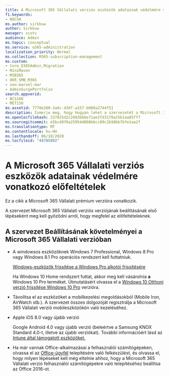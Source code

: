 ```yaml
---
title: A Microsoft 365 Vállalati verziós eszközök adatainak védelmére vonatkozó előfeltételek
f1.keywords:
- NOCSH
ms.author: sirkkuw
author: Sirkkuw
manager: scotv
audience: Admin
ms.topic: conceptual
ms.service: o365-administration
localization_priority: Normal
ms.collection: M365-subscription-management
ms.custom:
- Core_O365Admin_Migration
- MiniMaven
- MSB365
- OKR_SMB_M365
- seo-marvel-mar
- AdminSurgePortfolio
search.appverid:
- BCS160
- MET150
ms.assetid: 7770e280-3a6c-436f-a157-b008a2744f51
description: Ismerje meg, hogy hogyan lehet a szervezetét a Microsoft 365 Vállalati verzióval berekenni, és hogy hogyan védheti meg a munkahelyi adatokat a felhasználók eszközein.
ms.openlocfilehash: 237825d2c2683bb6e71ae2fd31f8a25b1aa85ff7
ms.sourcegitcommit: e5bc49f0a25954d008b6cc09c2b98bb7bfe1aa2f
ms.translationtype: MT
ms.contentlocale: hu-HU
ms.lasthandoff: 06/18/2020
ms.locfileid: "44785892"
---
```

# <a name="prerequisites-for-protecting-data-on-devices-with-microsoft-365-for-business"></a>A Microsoft 365 Vállalati verziós eszközök adatainak védelmére vonatkozó előfeltételek

Ez a cikk a Microsoft 365 Vállalati prémium verzióra vonatkozik.

A szervezet Microsoft 365 Vállalati verziós verziójának beállításának első lépéseként meg kell győződni arról, hogy megfelel az előfeltételeknek.
  
## <a name="requirements-for-setting-up-your-organization-with-microsoft-365-for-business"></a>A szervezet Beállításának követelményei a Microsoft 365 Vállalati verzióban

- A windowsos eszközöknek Windows 7 Professional, Windows 8 Pro vagy Windows 8.1 Pro operációs rendszert kell futtatniuk.
    
    [Windows-eszközök frissítése a Windows Pro alkotói frissítésére](upgrade-to-windows-pro-creators-update.md)
    
    Ha Windows 10 Home rendszert futtat, akkor meg kell vásárolnia **a** Windows 10 Pro terméket. Útmutatásért olvassa el a [Windows 10 Otthoni verzió frissítése Windows 10 Pro](https://support.microsoft.com/office/0aee10c1-4d34-43ee-a325-579c6c2df90e) verzióra. 
    
- Távolítsa el az eszközöket a mobilkezelési megoldásokból (Mobile Iron, AirWatch stb.). A szervezet összes dolgozóját regisztrálja a Microsoft 365 Vállalati verzió mobileszközökön való kezeléséhez.
    
- Apple iOS 8.0 vagy újabb verzió
    
    Google Android 4.0 vagy újabb verzió (beleértve a Samsung KNOX Standard 4.0-t, illetve az újabb verziókat). További információért lásd az [Intune által támogatott eszközöket.](https://go.microsoft.com/fwlink/p/?linkid=852307)
    
- Ha már vannak Office-alkalmazásai a felhasználói számítógépeken, olvassa el az [Office-ügyfél](prepare-for-office-client-deployment.md) telepítésére való felkészülést, és olvassa el, hogy milyen lépéseket kell még eltelnie ahhoz, hogy a Microsoft 365 Vállalati verzió felhasználói számítógépekre való telepítéséhez beállítsa az Office 2016-ot. 
